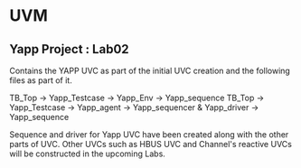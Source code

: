 # UVM

Yapp Project : Lab02
---------------------
Contains the YAPP UVC as part of the initial UVC creation and the following files as part of it.

TB_Top -> Yapp_Testcase -> Yapp_Env -> Yapp_sequence
TB_Top -> Yapp_Testcase -> Yapp_agent -> Yapp_sequencer & Yapp_driver -> Yapp_sequence 

Sequence and driver for Yapp UVC have been created along with the other parts of UVC. Other UVCs such as HBUS UVC and Channel's
reactive UVCs will be constructed in the upcoming Labs. 
